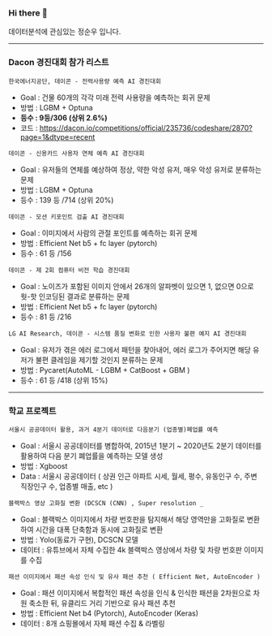 ### Hi there 👋 

데이터분석에 관심있는 정순우 입니다.


------------------------------------------------
### Dacon 경진대회 참가 리스트 


```
한국에너지공단, 데이콘 - 전력사용량 예측 AI 경진대회
```
  - Goal : 건물 60개의 각각 미래 전력 사용량을 예측하는 회귀 문제
  - 방법 : LGBM + Optuna
  - **등수 : 9등/306 (상위 2.6%)**
  - 코드 : https://dacon.io/competitions/official/235736/codeshare/2870?page=1&dtype=recent

```
데이콘 - 신용카드 사용자 연체 예측 AI 경진대회
```
  - Goal : 유저들의 연체를 예상하여 정상, 약한 악성 유저, 매우 악성 유저로 분류하는 문제
  - 방법 : LGBM + Optuna
  - 등수 : 139 등 /714 (상위 20%)

```
데이콘 - 모션 키포인트 검출 AI 경진대회
```
  - Goal : 이미지에서 사람의 관절 포인트를 예측하는 회귀 문제
  - 방법 : Efficient Net b5 + fc layer (pytorch)
  - 등수 : 61 등 /156

```
데이콘 - 제 2회 컴퓨터 비전 학습 경진대회
```
  - Goal : 노이즈가 포함된 이미지 안에서 26개의 알파벳이 있으면 1, 없으면 0으로 웟-핫 인코딩된 결과로 분류하는 문제
  - 방법 : Efficient Net b5 + fc layer (pytorch)
  - 등수 : 81 등 /216

```
LG AI Research, 데이콘 - 시스템 품질 변화로 인한 사용자 불편 예지 AI 경진대회
```
  - Goal : 유저가 겪은 에러 로그에서 패턴을 찾아내어, 에러 로그가 주어지면 해당 유저가 불편 클레임을 제기할 것인지 분류하는 문제
  - 방법 : Pycaret(AutoML - LGBM + CatBoost + GBM )
  - 등수 : 61 등 /418 (상위 15%)
  
  

------------------------------------------------
### 학교 프로젝트 



```
서울시 공공데이터 활용, 과거 4분기 데이터로 다음분기 (업종별)폐업률 예측 
```
  - Goal : 서울시 공공데이터를 병합하여, 2015년 1분기 ~ 2020년도 2분기 데이터를 활용하여 다음 분기 폐업률을 예측하는 모델 생성
  - 방법 : Xgboost
  - Data : 서울시 공공데이터 ( 상권 인근 아파트 시세, 월세, 평수, 유동인구 수, 주변 직장인구 수, 업종별 매출, etc )
  
```
블랙박스 영상 고화질 변환 (DCSCN (CNN) , Super resolution _
```
  - Goal : 블랙박스 이미지에서 차량 번호판을 탐지해서 해당 영역만을 고화질로 변환하여 시간을 대폭 단축함과 동시에 고화질로 변환
  - 방법 : Yolo(동료가 구현), DCSCN 모델 
  - 데이터 : 유튜브에서 자체 수집한 4k 블랙박스 영상에서 차량 및 차량 번호판 이미지를 수집
```  
패션 이미지에서 패션 속성 인식 및 유사 패션 추천 ( Efficient Net, AutoEncoder )
```
  - Goal : 패션 이미지에서 복합적인 패션 속성을 인식 & 인식한 패션을 2차원으로 차원 축소한 뒤, 유클리드 거리 기반으로 유사 패션 추천
  - 방법 : Efficient Net b4 (Pytorch), AutoEncoder (Keras)
  - 데이터 : 8개 쇼핑몰에서 자체 패션 수집 & 라벨링


<!--
**soonwoojung/soonwoojung** is a ✨ _special_ ✨ repository because its `README.md` (this file) appears on your GitHub profile.

Here are some ideas to get you started:

- 🔭 I’m currently working on ...
- 🌱 I’m currently learning ...
- 👯 I’m looking to collaborate on ...
- 🤔 I’m looking for help with ...
- 💬 Ask me about ...
- 📫 How to reach me: ...
- 😄 Pronouns: ...
- ⚡ Fun fact: ...
-->
